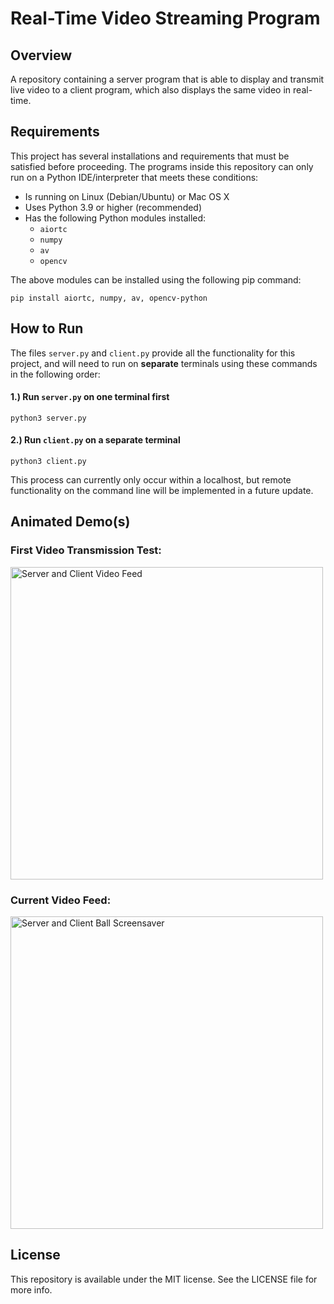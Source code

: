 # Real-Time Video Streaming Program

## Overview

A repository containing a server program that is able to display and transmit live video to a client program, which also displays the same video in real-time.

## Requirements

This project has several installations and requirements that must be satisfied before proceeding. The programs inside this repository can only run on a Python IDE/interpreter that meets these conditions:

- Is running on Linux (Debian/Ubuntu) or Mac OS X
- Uses Python 3.9 or higher (recommended)
- Has the following Python modules installed:
  - `aiortc`
  - `numpy`
  - `av`
  - `opencv`

The above modules can be installed using the following pip command:

```
pip install aiortc, numpy, av, opencv-python
```

## How to Run

The files `server.py` and `client.py` provide all the functionality for this project, and will need to run on <b>separate</b> terminals using these commands in the following order:

#### 1.) Run `server.py` on one terminal first

```
python3 server.py
```

#### 2.) Run `client.py` on a separate terminal

```
python3 client.py
```

This process can currently only occur within a localhost, but remote functionality on the command line will be implemented in a future update.

## Animated Demo(s)

### First Video Transmission Test:

<img src="./animations/server-client.gif" alt="Server and Client Video Feed" width="500"/>

### Current Video Feed:

<img src="./animations/server-and-client-ball.gif" alt="Server and Client Ball Screensaver" width="500"/>

## License

This repository is available under the MIT license. See the LICENSE file for more info.
